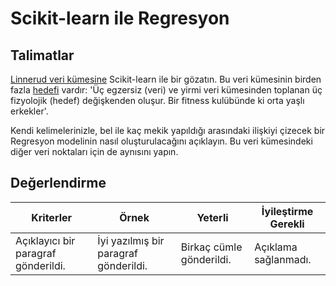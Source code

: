 # Scikit-learn ile Regresyon

## Talimatlar

[Linnerud veri kümesine](https://scikit-learn.org/stable/modules/generated/sklearn.datasets.load_linnerud.html#sklearn.datasets.load_linnerud) Scikit-learn ile bir gözatın. Bu veri kümesinin birden fazla [hedefi](https://scikit-learn.org/stable/datasets/toy_dataset.html#linnerrud-dataset) vardır: 'Üç egzersiz (veri) ve yirmi veri kümesinden toplanan üç fizyolojik (hedef) değişkenden oluşur. Bir fitness kulübünde ki orta yaşlı erkekler'.

Kendi kelimelerinizle, bel ile kaç mekik yapıldığı arasındaki ilişkiyi çizecek bir Regresyon modelinin nasıl oluşturulacağını açıklayın. Bu veri kümesindeki diğer veri noktaları için de aynısını yapın.

## Değerlendirme

| Kriterler                           | Örnek                                 | Yeterli                       | İyileştirme Gerekli        |
| ----------------------------------- | ------------------------------------- | ----------------------------- | -------------------------- |
| Açıklayıcı bir paragraf gönderildi. | İyi yazılmış bir paragraf gönderildi. | Birkaç cümle gönderildi.      | Açıklama sağlanmadı.       |
